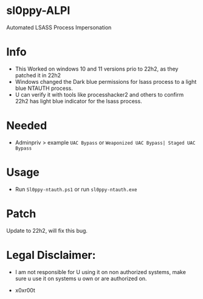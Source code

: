 # sl0ppy-ALPI
Automated LSASS Process Impersonation

# Info
* This Worked on windows 10 and 11 versions prio to 22h2, as they patched it in 22h2 
* Windows changed the Dark blue permissions for lsass process to a light blue NTAUTH process.
* U can verify it with tools like processhacker2 and others to confirm 22h2 has light blue indicator for the lsass process.
 

# Needed 
* Adminpriv > example `UAC Bypass` or `Weaponized UAC Bypass| Staged UAC Bypass` 

# Usage 
* Run `Sl0ppy-ntauth.ps1` or run `sl0ppy-ntauth.exe`

# Patch 
Update to 22h2, will fix this bug.

# Legal Disclaimer: 
* I am not responsible for U using it on non authorized systems, make sure u use it on systems u own or are authorized on. 

* x0xr00t 

